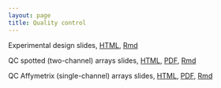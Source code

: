 ```yaml
---
layout: page
title: Quality control
---
```


Experimental design slides, [HTML](/BIOS567/assets/presentation_ExpDesign/presentation_ExpDesign.html), [Rmd](/BIOS567/assets/presentation_ExpDesign/presentation_ExpDesign.Rmd)

QC spotted (two-channel) arrays slides, [HTML](/BIOS567/assets/presentation_Quality/Quality_spotted.html), [PDF](/BIOS567/assets/presentation_Quality/Quality_spotted.pdf), [Rmd](/BIOS567/assets/presentation_Quality/Quality_spotted.Rmd)

QC Affymetrix (single-channel) arrays slides, [HTML](/BIOS567/assets/presentation_Quality/Quality_affy.html), [PDF](/BIOS567/assets/presentation_Quality/Quality_affy.pdf), [Rmd](/BIOS567/assets/presentation_Quality/Quality_affy.Rmd)

